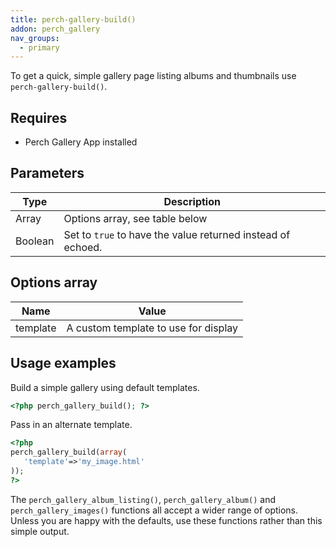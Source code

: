 ```yaml
---
title: perch-gallery-build()
addon: perch_gallery
nav_groups:
  - primary
---
```



To get a quick, simple gallery page listing albums and thumbnails use `perch-gallery-build()`.

## Requires

- Perch Gallery App installed

## Parameters

| Type | Description |
|-|-|
| Array   | Options array, see table below |
| Boolean | Set to `true` to have the value returned instead of echoed. |


## Options array

|Name|Value|
|-|-|
|template| A custom template to use for display |

## Usage examples

Build a simple gallery using default templates.

```php
<?php perch_gallery_build(); ?>
```

Pass in an alternate template.

```php
<?php
perch_gallery_build(array(
   'template'=>'my_image.html'
));
?>
```


The `perch_gallery_album_listing()`, `perch_gallery_album()` and `perch_gallery_images()` functions all accept a wider range of options. Unless you are happy with the defaults, use these functions rather than this simple output.
